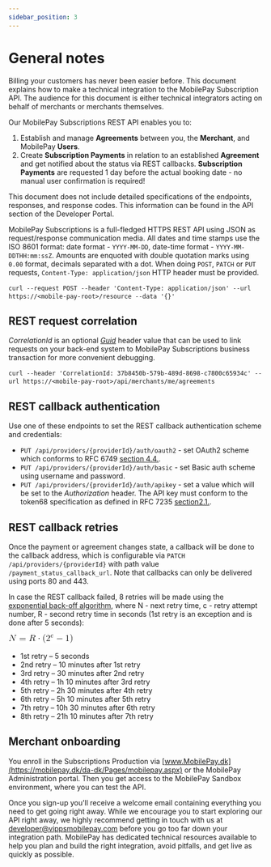 ```yaml
---
sidebar_position: 3
---
```


# General notes

Billing your customers has never been easier before. This document explains how to make a technical integration to the MobilePay Subscription API. The audience for this document is either technical integrators acting on behalf of merchants or merchants themselves.

Our MobilePay Subscriptions REST API enables you to:

1. Establish and manage **Agreements** between you, the **Merchant**, and MobilePay **Users**.
2. Create **Subscription Payments** in relation to an established **Agreement** and get notified about the status via REST callbacks. **Subscription Payments** are requested 1 day before the actual booking date - no manual user confirmation is required!

This document does not include detailed specifications of the endpoints, responses, and response codes. This information can be found in the API section of the Developer Portal.

MobilePay Subscriptions is a full-fledged HTTPS REST API using JSON as request/response communication media.
All dates and time stamps use the ISO 8601 format: date format - `YYYY-MM-DD`, date-time format - `YYYY-MM-DDTHH:mm:ssZ`.
Amounts are enquoted with double quotation marks using `0.00` format, decimals separated with a dot.
When doing `POST`, `PATCH` or `PUT` requests, `Content-Type: application/json` HTTP header must be provided.

```console
curl --request POST --header 'Content-Type: application/json' --url https://<mobile-pay-root>/resource --data '{}'
```

## REST request correlation

_CorrelationId_ is an optional _[Guid](https://en.wikipedia.org/wiki/Globally_unique_identifier)_ header value that can be used to link requests on your back-end system to MobilePay Subscriptions business transaction for more convenient debugging.

```console
curl --header 'CorrelationId: 37b8450b-579b-489d-8698-c7800c65934c' --url https://<mobile-pay-root>/api/merchants/me/agreements
```

## REST callback authentication

Use one of these endpoints to set the REST callback authentication scheme and credentials:

* `PUT /api/providers/{providerId}/auth/oauth2` - set OAuth2 scheme which conforms to RFC 6749 [section 4.4.](https://tools.ietf.org/html/rfc6749#section-4.4).
* `PUT /api/providers/{providerId}/auth/basic` - set Basic auth scheme using username and password.
* `PUT /api/providers/{providerId}/auth/apikey` - set a value which will be set to the _Authorization_ header. The API key must conform to the token68 specification as defined in RFC 7235 [section2.1.](https://tools.ietf.org/html/rfc7235#section-2.1).

## REST callback retries

Once the payment or agreement changes state, a callback will be done to the callback address, which is configurable via `PATCH /api/providers/{providerId}` with path value `/payment_status_callback_url`. Note that callbacks can only be delivered using ports 80 and 443.

In case the REST callback failed, 8 retries will be made using the [exponential back-off algorithm](https://en.wikipedia.org/wiki/Exponential_backoff), where N - next retry time, c - retry attempt number, R - second retry time in seconds (1st retry is an exception and is done after 5 seconds):

![Exponential backoff](/img/subs-RecurringPayments_ExponentialBackoff.gif)

* 1st retry – 5 seconds
* 2nd retry – 10 minutes after 1st retry
* 3rd retry – 30 minutes after 2nd retry
* 4th retry – 1h 10 minutes after 3rd retry
* 5th retry – 2h 30 minutes after 4th retry
* 6th retry – 5h 10 minutes after 5th retry
* 7th retry – 10h 30 minutes after 6th retry
* 8th retry – 21h 10 minutes after 7th retry

## Merchant onboarding

You enroll in the Subscriptions Production via [www.MobilePay.dk](https://mobilepay.dk/da-dk/Pages/mobilepay.aspx) or the MobilePay  Administration portal. Then you get access to the MobilePay Sandbox environment, where you can test the API.  

Once you sign-up you'll receive a welcome email containing everything you need to  get going right away. While we encourage you to start exploring our API right away, we highly recommend getting in touch with us at developer@vippsmobilepay.com before you go too far down your integration path. MobilePay has dedicated technical resources available to help you plan and build the right integration, avoid pitfalls, and get live as quickly as possible.
